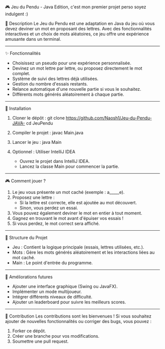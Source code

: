 🎮 Jeu du Pendu - Java Edition, c'est mon premier projet perso soyez indulgent :)


📖 Description
Le Jeu du Pendu est une adaptation en Java du jeu où vous devez deviner un mot en proposant des lettres. Avec des fonctionnalités interactives et un choix de mots aléatoires, ce jeu offre une expérience amusante dans un terminal.

---

✨ Fonctionnalités
- Choisissez un pseudo pour une expérience personnalisée.
- Devinez un mot lettre par lettre, ou proposez directement le mot complet.
- Système de suivi des lettres déjà utilisées.
- Gestion du nombre d'essais restants.
- Relance automatique d'une nouvelle partie si vous le souhaitez.
- Différents mots générés aléatoirement à chaque partie.

---

🚀 Installation

1. Cloner le dépôt :
   git clone https://github.com/Naosh1/Jeu-du-Pendu-JAVA-
   cd JeuPendu

2. Compiler le projet :
   javac Main.java

3. Lancer le jeu :
   java Main

4. Optionnel : Utiliser IntelliJ IDEA
   - Ouvrez le projet dans IntelliJ IDEA.
   - Lancez la classe Main pour commencer la partie.

---

🎮 Comment jouer ?
1. Le jeu vous présente un mot caché (exemple : a_____e).
2. Proposez une lettre :
   - Si la lettre est correcte, elle est ajoutée au mot découvert.
   - Sinon, vous perdez un essai.
3. Vous pouvez également deviner le mot en entier à tout moment.
4. Gagnez en trouvant le mot avant d'épuiser vos essais !
5. Si vous perdez, le mot correct sera affiché.

---

📂 Structure du Projet
- Jeu : Contient la logique principale (essais, lettres utilisées, etc.).
- Mots : Gère les mots générés aléatoirement et les interactions liées au mot caché.
- Main : Le point d'entrée du programme.

---

🎨 Améliorations futures
- Ajouter une interface graphique (Swing ou JavaFX).
- Implémenter un mode multijoueur.
- Intégrer différents niveaux de difficulté.
- Ajouter un leaderboard pour suivre les meilleurs scores.

---

🤝 Contribution
Les contributions sont les bienvenues ! Si vous souhaitez ajouter de nouvelles fonctionnalités ou corriger des bugs, vous pouvez :
1. Forker ce dépôt.
2. Créer une branche pour vos modifications.
3. Soumettre une pull request.
